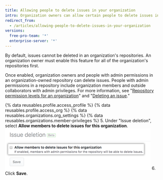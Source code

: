 ```yaml
---
title: Allowing people to delete issues in your organization
intro: Organization owners can allow certain people to delete issues in repositories owned by your organization.
redirect_from:
  - /articles/allowing-people-to-delete-issues-in-your-organization
versions:
  free-pro-team: '*'
  enterprise-server: '*'
---
```


By default, issues cannot be deleted in an organization's repositories. An organization owner must enable this feature for all of the organization's repositories first.

Once enabled, organization owners and people with admin permissions in an organization-owned repository can delete issues. People with admin permissions in a repository include organization members and outside collaborators with admin privileges. For more information, see "[Repository permission levels for an organization](/articles/repository-permission-levels-for-an-organization/)" and "[Deleting an issue](/articles/deleting-an-issue)."

{% data reusables.profile.access_profile %}
{% data reusables.profile.access_org %}
{% data reusables.organizations.org_settings %}
{% data reusables.organizations.member-privileges %}
5. Under "Issue deletion", select **Allow members to delete issues for this organization**. ![Checkbox to allow people to delete issues](/assets/images/help/settings/issue-deletion.png)
6. Click **Save**.
